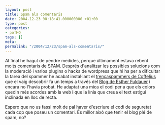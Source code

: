 ```yaml
---
layout: post
title: Spam als comentaris
date: 2004-12-23 08:18:41.000000000 +01:00
type: post
categories:
- pofHQ
tags: []
meta:
permalink: "/2004/12/23/spam-als-comentaris/"
---
```

Al final he hagut de pendre medides, perque últimament estava rebent molts comentaris de [SPAM](http://en.wikipedia.org/wiki/Blog_spam). Després d'analitzar les possibles solucions com la moderació i varios plugins o hacks de wordpress que hi ha per a dificultar la tarea del spammer he acabat instal·lant el [trencaspammers de Coffelius](http://coffelius.arabandalucia.com/index.php?p=9) que el vaig descobrir fa un temps a través del [Blog de Esther Fuldauer](http://www.estherfuldauer.com/2004/11/08/trencaspammers-10rc-wp-plugin-anti-spam-para-wordpress/) i encara no l'havia probat. He adaptat una mica el codi per a que els colors quedin més acordes amb la web i que la línia que creua el text estigui inclinada en lloc de recta.

Espero que no us fassi molt de pal haver d'escriure el codi de seguretat cada cop que poseu un comentari. És millor això que tenir el blog plé de spam, no?

